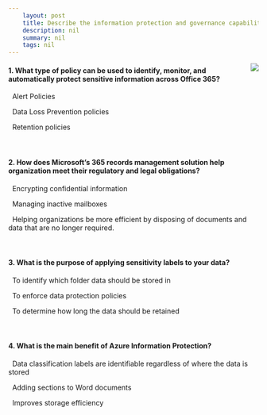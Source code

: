 ```yaml
---
    layout: post
    title: Describe the information protection and governance capabilities of Microsoft 365 
    description: nil
    summary: nil
    tags: nil
---
```



 <a target="_blank" href="https://docs.microsoft.com/en-us/learn/modules/describe-information-protection-governance-capabilities-of-microsoft-365/5-knowledge-check/"><i class="fas fa-external-link-alt"></i> </a>
 <img align="right" src="https://docs.microsoft.com/en-us/learn/achievements/describe the-information-protection-and-governance-capabilities-of-microsoft-365.svg">
####  1. What type of policy can be used to identify, monitor, and automatically protect sensitive information across Office 365?


<i class='far fa-square'></i> &nbsp;&nbsp;Alert Policies

<i class='fas fa-check-square' style='color: Dodgerblue;'></i> &nbsp;&nbsp;Data Loss Prevention policies

<i class='far fa-square'></i> &nbsp;&nbsp;Retention policies
<br />
<br />
<br />

####  2. How does Microsoft’s 365 records management solution help organization meet their regulatory and legal obligations?


<i class='far fa-square'></i> &nbsp;&nbsp;Encrypting confidential information

<i class='far fa-square'></i> &nbsp;&nbsp;Managing inactive mailboxes

<i class='fas fa-check-square' style='color: Dodgerblue;'></i> &nbsp;&nbsp;Helping organizations be more efficient by disposing of documents and data that are no longer required.
<br />
<br />
<br />

####  3. What is the purpose of applying sensitivity labels to your data?


<i class='far fa-square'></i> &nbsp;&nbsp;To identify which folder data should be stored in

<i class='fas fa-check-square' style='color: Dodgerblue;'></i> &nbsp;&nbsp;To enforce data protection policies

<i class='far fa-square'></i> &nbsp;&nbsp;To determine how long the data should be retained
<br />
<br />
<br />

####  4. What is the main benefit of Azure Information Protection?


<i class='fas fa-check-square' style='color: Dodgerblue;'></i> &nbsp;&nbsp;Data classification labels are identifiable regardless of where the data is stored

<i class='far fa-square'></i> &nbsp;&nbsp;Adding sections to Word documents

<i class='far fa-square'></i> &nbsp;&nbsp;Improves storage efficiency
<br />
<br />
<br />
